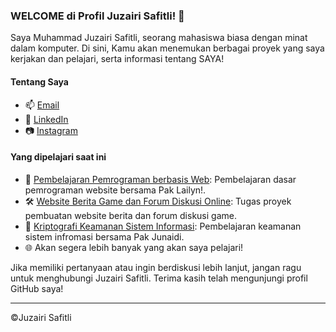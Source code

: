 ### WELCOME di Profil Juzairi Safitli! 👋

Saya Muhammad Juzairi Safitli, seorang mahasiswa biasa dengan minat dalam komputer. Di sini, Kamu akan menemukan berbagai proyek yang saya kerjakan dan pelajari, serta informasi tentang SAYA!


#### Tentang Saya

- 📫 [Email](mailto:airiagustus@gmail.com)
- 💼 [LinkedIn](https://www.linkedin.com/in/muhammad-juzairi-safitli)
- 📷 [Instagram](https://www.instagram.com/juzairi_safitli)


#### Yang dipelajari saat ini

- 🚀 [Pembelajaran Pemrograman berbasis Web](https://github.com/eeryyy282/HTML-with-mr.lailyn): Pembelajaran dasar pemrograman website bersama Pak Lailyn!.
- 🛠️ [Website Berita Game dan Forum Diskusi Online](https://github.com/eeryyy282/juzairigame-news): Tugas proyek pembuatan website berita dan forum diskusi game.
- 🔑 [Kriptografi Keamanan Sistem Informasi](https://github.com/eeryyy282/cryptography-with-mr-junaidi): Pembelajaran keamanan sistem infromasi bersama Pak Junaidi.
- 🌐 Akan segera lebih banyak yang akan saya pelajari!



Jika  memiliki pertanyaan atau ingin berdiskusi lebih lanjut, jangan ragu untuk menghubungi Juzairi Safitli. Terima kasih telah mengunjungi profil GitHub saya!

---
©Juzairi Safitli
